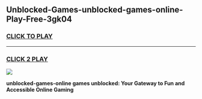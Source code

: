 
## Unblocked-Games-unblocked-games-online-Play-Free-3gk04
<h3>
<a href="https://premium76.site?title=unblocked-games-online&ref=19M">CLICK TO PLAY</a></h3>
<hr>

<h3>
<a href="https://premium76.site?title=unblocked-games-online&ref=19M">CLICK 2 PLAY</a>
  
</h3>

<a href="https://premium76.site?title=unblocked-games-online&ref=19M"><img src="https://clearcache.store/games.png"></a>


**unblocked-games-online games unblocked: Your Gateway to Fun and Accessible Online Gaming**
